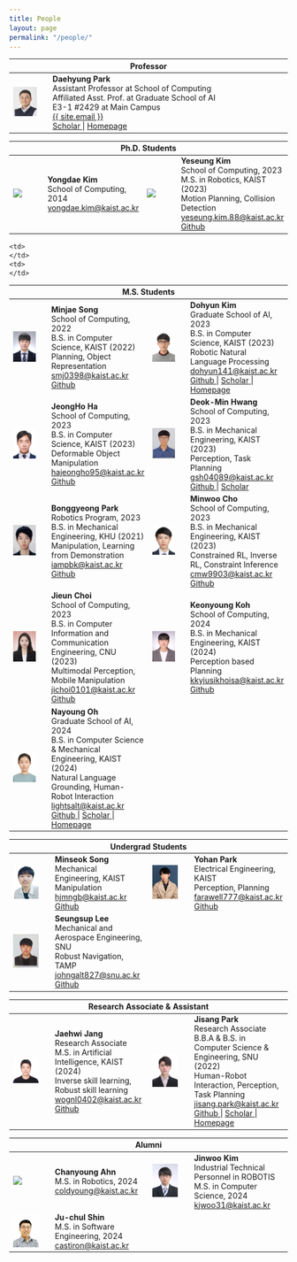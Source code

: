 ```yaml
---
title: People
layout: page
permalink: "/people/"
---
```


<!--
If you want to change the style of the table, please look at the table tags in _sass/_layout.scss.
-->

<!---------------- Professor --------------------->
<table>
<colgroup>
<col width="15%" />
<col width="85%" />
<!-- <col width="15%" />
<col width="35%" /> -->
</colgroup>
<thead>
<tr>
<th class="caption" colspan="4">Professor</th>
</tr>
</thead>
<tbody>
<tr>
<td>
    <a href="/assets/people/daehyung_park.jpg" data-lightbox="Daehyung Park" >
      <img style="width: 75%" src="/assets/people/daehyung_park.jpg">
      </a>
</td>
<td>
    <b>Daehyung Park</b><br>
    Assistant Professor at School of Computing<br>
    Affiliated Asst. Prof. at Graduate School of AI<br>
    <i class="fa fa-building" aria-hidden="true"></i> E3-1 #2429 at Main Campus <br>    
    <a href="mailto:{{ site.email}}">
       <i class="fa fa-envelope-o"></i>
       <span class="username">{{ site.email }}</span>
    </a>
    <br>
    <a href="https://scholar.google.com/citations?user=5mWSk04AAAAJ">
        <i class="fa fa-graduation-cap"></i>
        <span>Scholar</span>
    </a>
    <span> | </span>
    <a href="https://sites.google.com/site/daehyungpark">
        <i class="fa fa-home"></i>
        <span>Homepage</span>
    </a>   
</td>
<td></td>
<td></td>
</tr>
</tbody>
</table>




<!---------------- Ph.D --------------------->
<table>
<colgroup>
<col width="15%" />
<col width="35%" />
<col width="15%" />
<col width="35%" />
</colgroup>
<thead>
<tr>
<th class="caption" colspan="4">Ph.D. Students</th>
</tr>
</thead>
<tbody>

<tr>
<!-- Yongdae Kim -->
	<td>
		<a href="/assets/people/noname.jpg" data-lightbox="Yongdae Kim" >
		  <img style="width: 75%" src="/assets/people/noname.jpg">
		  </a>
	</td>
	<td>
		<b>Yongdae Kim</b><br>
		School of Computing, 2014<br>
		<a href="mailto:yongdae.kim@kaist.ac.kr">
		   <i class="fa fa-envelope-o"></i>
		   <span class="username">yongdae.kim@kaist.ac.kr</span>
		</a>
		<br>
	</td>
	<!-- Yeseung Kim -->
        <td>
                <a href="/assets/people/yeseung_kim.jpg" data-lightbox="Yeseung Kim" >
                <img style="width: 75%" src="/assets/people/yeseung_kim.jpg">
                </a>
        </td>
        <td>
                <b>Yeseung Kim</b><br>
                School of Computing, 2023<br>
                <i class="fa fa-graduation-cap"></i>
                M.S. in Robotics, KAIST (2023)<br>
                Motion Planning, Collision Detection<br>
                <a href="mailto:yeseung.kim.88@kaist.ac.kr">
                <i class="fa fa-envelope"></i>
                <span class="username"> yeseung.kim.88@kaist.ac.kr</span>
                </a>
                <br>
                <a href="https://github.com/aries-robot/">
                <i class="fa fa-github"></i>
                <span>Github</span>
                </a>
                <br>
        </td>
	
</tr>

</tbody>


<!---------------- M.S. --------------------->
<table>
<colgroup>
<col width="15%" />
<col width="35%" />
<col width="15%" />
<col width="35%" />
</colgroup>
<thead>
<tr>
<th class="caption" colspan="4">M.S. Students</th>
</tr>
</thead>
<tbody>
	
<tr>
<!-- Minjae Song -->
<td>
    <a href="/assets/people/minjae_song.jpg" data-lightbox="Minjae Song" >
        <img style="width: 75%" src="/assets/people/minjae_song.jpg">
    </a>
</td>
<td>
    <b>Minjae Song</b><br>
    School of Computing, 2022<br>
    <i class="fa fa-graduation-cap"></i>
    B.S. in Computer Science, KAIST (2022)<br>
    Planning, Object Representation<br>
    <a href="mailto:smj0398@kaist.ac.kr">
        <i class="fa fa-envelope-o"></i>
        <span class="username">smj0398@kaist.ac.kr</span>
    </a>
    <br>
    <a href="https://github.com/songminjae">
        <i class="fa fa-github"></i>
        <span>Github</span>
    </a>
    <br>
</td>
<!--김도현-->
<td>
    <a href="/assets/people/kim_dohyun.jpg" data-lightbox="No name" >
        <img style="width: 75%" src="/assets/people/kim_dohyun.jpg">
        </a>
</td>
<td>
    <b>Dohyun Kim</b><br>
    Graduate School of AI, 2023<br>
    <i class="fa fa-graduation-cap"></i>
        B.S. in Computer Science, KAIST (2023)<br>
        Robotic Natural Language Processing<br>
    <a href="mailto:dohyun141@kaist.ac.kr">
        <i class="fa fa-envelope-o"></i>
        <span class="username">dohyun141@kaist.ac.kr</span>
    </a>
    <br>
    <a href="https://github.com/dohyun1411">
        <i class="fa fa-github"></i>
        <span>Github</span>
    </a>
    <span> | </span>
    <a href="https://scholar.google.com/citations?user=Hbb9XlEAAAAJ&hl=ko">
        <i class="fa fa-graduation-cap"></i>
        <span>Scholar</span>
    </a>
    <span> | </span>
    <a href="https://dohyun1411.github.io">
        <i class="fa fa-home"></i>
        <span>Homepage</span>
    </a>
</td>
</tr>

<tr>    
<!--하정호  -->
<td>
    <a href="/assets/people/jeongho_ha.jpg" data-lightbox="No name" >
        <img style="width: 75%" src="/assets/people/jeongho_ha.jpg">
        </a>
</td>
<td>
    <b>JeongHo Ha</b><br>
    School of Computing, 2023<br>
    <i class="fa fa-graduation-cap"></i>
    B.S. in Computer Science, KAIST (2023)<br>
    Deformable Object Manipulation<br>
    <a href="mailto:hajeongho95@kaist.ac.kr">
        <i class="fa fa-envelope-o"></i>
        <span class="username">hajeongho95@kaist.ac.kr </span>
    </a>    
    <br>
    <a href="https://github.com/Ha-JH">
        <i class="fa fa-github"></i>
        <span>Github</span>
    </a>
</td>

<!--황덕민  -->
<td>
    <a href="/assets/people/deokmin_hwang.jpg" data-lightbox="No name" >
    <img style="width: 75%" src="/assets/people/deokmin_hwang.jpg">
    </a>
</td>
<td>
    <b>Deok-Min Hwang</b><br>
    School of Computing, 2023 <br>
    <i class="fa fa-graduation-cap"></i>
    B.S. in Mechanical Engineering, KAIST (2023)<br>
    Perception, Task Planning<br>
    <a href="mailto:gsh04089@kaist.ac.kr">
    <i class="fa fa-envelope-o"></i>
    <span class="username">gsh04089@kaist.ac.kr </span>
    </a>
    <br>
    <a href="https://github.com/Deok-min">
        <i class="fa fa-github"></i>
        <span>Github</span>
    </a>
    <span> | </span>
    <a href="https://scholar.google.com/citations?user=7LAjSt0AAAAJ&hl=ko&oi=sra">
        <i class="fa fa-graduation-cap"></i>
        <span>Scholar</span>
    </a>
</td>

</tr>

<tr>
<!-- 박봉경 -->
<td>
    <a href="/assets/people/bonggyeong_park.png" data-lightbox=" Bonggyeong Park" >
        <img style="width: 75%" src="/assets/people/bonggyeong_park.png">
        </a>
</td>
<td>
    <b>Bonggyeong Park</b><br>
    Robotics Program, 2023<br>
    <i class="fa fa-graduation-cap"></i>
    B.S. in Mechanical Engineering, KHU (2021)<br>
    Manipulation, Learning from Demonstration<br>
        <a href="mailto:iampbk@kaist.ac.kr">
        <i class="fa fa-envelope-o"></i>
        <span class="username">iampbk@kaist.ac.kr</span>
    </a>
    <br>
    <a href="https://github.com/PARKBONG">
        <i class="fa fa-github"></i>
        <span>Github</span>
    </a>
</td>

<!--Minwoo Cho  -->
<td>
    <a href="/assets/people/minwoo_cho.jpg" data-lightbox="Minwoo Cho" >
    <img style="width: 75%" src="/assets/people/minwoo_cho.jpg">
    </a>
</td>
<td>
    <b>Minwoo Cho</b><br>
    School of Computing, 2023<br>
    <i class="fa fa-graduation-cap"></i>
    B.S. in Mechanical Engineering, KAIST (2023)<br>
    Constrained RL, Inverse RL, Constraint Inference<br>
    <a href="mailto:cmw9903@kaist.ac.kr">
    <i class="fa fa-envelope-o"></i>
    <span class="username">cmw9903@kaist.ac.kr </span>
    </a>
    <br>
    <a href="https://github.com/MinchoU">
        <i class="fa fa-github"></i>
        <span>Github</span>
    </a>
</td>
</tr>

<tr>
<!-- jieun choi  -->
    <td>
        <a href="/assets/people/jieun_choi.png" data-lightbox="Jieun Choi" >
        <img style="width: 75%" src="/assets/people/jieun_choi.png">
        </a>
    </td>
    <td>
        <b>Jieun Choi</b><br>
        School of Computing, 2023 <br>
        <i class="fa fa-graduation-cap"></i>
        B.S. in Computer Information and Communication Engineering, CNU (2023)<br>
        Multimodal Perception, Mobile Manipulation<br>
        <a href="mailto:jichoi0101@kaist.ac.kr">
        <i class="fa fa-envelope-o"></i>
        <span class="username">jichoi0101@kaist.ac.kr </span>
        </a>
        <br>
    <a href="https://github.com/ilileun">
        <i class="fa fa-github"></i>
        <span>Github</span>
    </a>
    </td>
<!--Keonyoung Koh  -->
    <td>
        <a href="/assets/people/keonyoung_koh.jpg" data-lightbox="Keonyoung Koh" >
        <img style="width: 75%" src="/assets/people/keonyoung_koh.jpg">
        </a>
    </td>
    <td>
        <b>Keonyoung Koh</b><br>
        School of Computing, 2024 <br>
        <i class="fa fa-graduation-cap"></i>
        B.S. in Mechanical Engineering, KAIST (2024)<br>
        Perception based Planning<br>
        <a href="mailto:kkyjusikhoisa@kaist.ac.kr">
        <i class="fa fa-envelope-o"></i>
        <span class="username">kkyjusikhoisa@kaist.ac.kr </span>
        </a>
        <br>
    <a href="https://github.com/KeonyoungKoh">
        <i class="fa fa-github"></i>
        <span>Github</span>
    </a>
</td>
</tr>
<tr>
<!--Nayoung Oh  -->
    <td>
        <a href="/assets/people/nayoung_oh.jpg" data-lightbox="Nayoung Oh" >
        <img style="width: 75%" src="/assets/people/nayoung_oh.jpg">
        </a>
    </td>
    <td>
        <b>Nayoung Oh</b><br>
        Graduate School of AI, 2024<br>
        <i class="fa fa-graduation-cap"></i>
        B.S. in Computer Science & Mechanical Engineering, KAIST (2024)<br>
        Natural Language Grounding, Human-Robot Interaction<br>
        <a href="mailto:lightsalt@kaist.ac.kr">
        <i class="fa fa-envelope-o"></i>
        <span class="username">lightsalt@kaist.ac.kr </span>
        </a>
        <br>
    <a href="https://github.com/Nayoung-Oh">
        <i class="fa fa-github"></i>
        <span>Github</span>
    </a>
    <span> | </span>
    <a href="https://scholar.google.com/citations?user=-OcdEJgAAAAJ&hl=ko&oi=sra">
        <i class="fa fa-graduation-cap"></i>
        <span>Scholar</span>
    </a>
    <span> | </span>
    <a href="https://showy-moth-02a.notion.site/Nayoung-Oh-3738a8fbe90c444f8f27fef627218f8c">
        <i class="fa fa-home"></i>
        <span>Homepage</span>
    </a>   
</td>

<!--filler-->
    <td>
    </td>
    <td>
    </td>
</tr>
</tbody>

<!---------------- Undergrad --------------------->
<table>
<colgroup>
<col width="15%" />
<col width="35%" />
<col width="15%" />
<col width="35%" />
</colgroup>
<thead>
<tr>
<th class="caption" colspan="4">Undergrad Students</th>
</tr>
</thead>
<tbody>


<tr>
<!--Minseok Song  -->
    <td>
        <a href="/assets/people/minseok_song.png" data-lightbox="Minseok Song" >
        <img style="width: 75%" src="/assets/people/minseok_song.png">
        </a>
    </td>
    <td>
        <b>Minseok Song</b><br>
        <i class="fa fa-graduation-cap"></i>
        Mechanical Engineering, KAIST <br>
        Manipulation<br>
        <a href="mailto:hjmngb@kaist.ac.kr">
        <i class="fa fa-envelope-o"></i>
        <span class="username">hjmngb@kaist.ac.kr </span>
        </a>
        <br>
    <a href="https://github.com/Caterpiemaster">
        <i class="fa fa-github"></i>
        <span>Github</span>
    </a>
    </td>
<!--Yohan Park  -->
    <td>
        <a href="/assets/people/yohan_park.jpg" data-lightbox="Yohan Park" >
        <img style="width: 75%" src="/assets/people/yohan_park.jpg">
        </a>
    </td>
    <td>
        <b>Yohan Park</b><br>
        <i class="fa fa-graduation-cap"></i>
        Electrical Engineering, KAIST <br>
        Perception, Planning<br>
        <a href="mailto:farawell777@kaist.ac.kr">
        <i class="fa fa-envelope-o"></i>
        <span class="username">farawell777@kaist.ac.kr </span>
        </a>
        <br> 
    <a href="https://github.com/farawell">
        <i class="fa fa-github"></i>
        <span>Github</span>
    </a>   
    </td>
</tr>
<tr>
<!--Seungsup Lee  -->
    <td>
        <a href="/assets/people/seungsup_lee.jpg" data-lightbox="Seungsup Lee" >
        <img style="width: 75%" src="/assets/people/seungsup_lee.jpg">
        </a>
    </td>
    <td>
        <b>Seungsup Lee</b><br>
        <i class="fa fa-graduation-cap"></i>
        Mechanical and Aerospace Engineering, SNU<br>
        Robust Navigation, TAMP<br>
        <a href="mailto:johngalt827@snu.ac.kr">
        <i class="fa fa-envelope-o"></i>
        <span class="username">johngalt827@snu.ac.kr </span>
        </a>
        <br> 
    <a href="https://github.com/piratecat-lover">
        <i class="fa fa-github"></i>
        <span>Github</span>
    </a>     
    </td>
<!--filler-->
    <td>
    </td>
    <td>
    </td>
</tr>

</tbody>

<!------------ Research Associate and Assistant ---------------->
<table>
<colgroup>
<col width="15%" />
<col width="35%" />
<col width="15%" />
<col width="35%" />
</colgroup>
<thead>
<tr>
<th class="caption" colspan="4">Research Associate & Assistant</th>
</tr>
</thead>
<tbody>

<tr>
<!-- jaehwi jang  -->
	<td>
		<a href="/assets/people/jaehwi_jang.jpg" data-lightbox="Jaehwi Jang" >
		  <img style="width: 75%" src="/assets/people/jaehwi_jang.jpg">
		</a>
	</td>
	<td>
		<b>Jaehwi Jang</b><br>
		Research Associate<br>
        <i class="fa fa-graduation-cap"></i>
        M.S. in Artificial Intelligence, KAIST (2024)<br>
        Inverse skill learning, Robust skill learning<br>
		<a href="mailto:wognl0402@kaist.ac.kr">
		   <i class="fa fa-envelope-o"></i>
		   <span class="username">wognl0402@kaist.ac.kr</span>
		</a>
		<br>
    <a href="https://github.com/wognl0402">
        <i class="fa fa-github"></i>
        <span>Github</span>
    </a>
	</td>
<!-- jisang park  -->
    <td>
        <a href="/assets/people/jisang_park.jpg" data-lightbox="Jisang Park" >
        <img style="width: 75%" src="/assets/people/jisang_park.jpg">
        </a>
    </td>
    <td>
        <b>Jisang Park</b><br>
        Research Associate <br>
        <i class="fa fa-graduation-cap"></i>
        B.B.A & B.S. in Computer Science & Engineering, SNU (2022)<br>
        Human-Robot Interaction, Perception, Task Planning<br>
        <a href="mailto:jisang.park@kaist.ac.kr">
        <i class="fa fa-envelope-o"></i>
        <span class="username">jisang.park@kaist.ac.kr </span>
        </a>
        <br>   
    <a href="https://github.com/alsichcan">
        <i class="fa fa-github"></i>
        <span>Github</span>
    </a>
    <span> | </span>
    <a href="https://scholar.google.com/citations?user=YXjaSZoAAAAJl">
        <i class="fa fa-graduation-cap"></i>
        <span>Scholar</span>
    </a>
    <span> | </span>
    <a href="https://www.linkedin.com/in/jace-jisang-park">
        <i class="fa fa-home"></i>
        <span>Homepage</span>
    </a>   
    </td>
</tr>

</tbody>


<!---------------- Alum. --------------------->
<table>
<colgroup>
<col width="15%" />
<col width="35%" />
<col width="15%" />
<col width="35%" />
</colgroup>
<thead>
<tr>
<th class="caption" colspan="4">Alumni</th>
</tr>
</thead>
<tbody>

<tr>
<!-- Chanyoung Ahn -->
<td>
    <a href="/assets/people/chanyoung_ahn.jpg" data-lightbox="Chanyoung Ahn" >
        <img style="width: 75%" src="/assets/people/chanyoung_ahn.jpg">
    </a>
</td>
<td>
    <b>Chanyoung Ahn</b><br>
    <i class="fa fa-graduation-cap"></i>
    M.S. in Robotics, 2024<br>
    <a href="mailto:coldyoung@kaist.ac.kr">
        <i class="fa fa-envelope-o"></i>
        <span class="username">coldyoung@kaist.ac.kr</span>
    </a>
    <br>
</td>


<!-- 김진우  -->
<td>
    <a href="/assets/people/jinwoo_kim.jpg" data-lightbox="Jinwoo Kim" >
        <img style="width: 75%" src="/assets/people/jinwoo_kim.jpg">
    </a>
</td>
<td>
    <b>Jinwoo Kim</b><br>
    Industrial Technical Personnel in ROBOTIS<br>
    <i class="fa fa-graduation-cap"></i>
    M.S. in Computer Science, 2024<br>
    <a href="mailto:kjwoo31@kaist.ac.kr">
        <i class="fa fa-envelope-o"></i>
        <span class="username">kjwoo31@kaist.ac.kr</span>
    </a>
    <br>
</td>
</tr>


<tr>
<!-- 신주철  -->
<td>
    <a href="/assets/people/ju-chul_shin.jpg" data-lightbox="Ju-chul Shin" >
    <img style="width: 75%" src="/assets/people/ju-chul_shin.jpg">
    </a>
</td>
<td>
    <b>Ju-chul Shin</b><br>
    <i class="fa fa-graduation-cap"></i>
    M.S. in Software Engineering, 2024<br>
    <a href="mailto:castiron@kaist.ac.kr">
    <i class="fa fa-envelope-o"></i>
    <span class="username">castiron@kaist.ac.kr </span>
    </a>
</td>
<!--filler-->
    <td>
    </td>
    <td>
    </td>

</tr>

</tbody>


</table>
